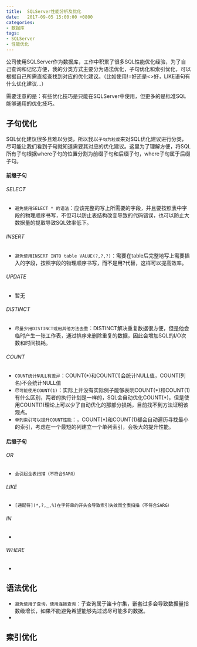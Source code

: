 ```yaml
---
title:  SQLServer性能分析及优化
date:   2017-09-05 15:00:00 +0800
categories:
- 数据库
tags:
- SQLServer
- 性能优化
---
```


公司使用SQLServer作为数据库，工作中积累了很多SQL性能优化经验，为了自己查询和记忆方便，我的分类方式主要分为语法优化，子句优化和索引优化，可以根据自己所需直接查找到对应的优化建议。（比如使用!=好还是<>好，LIKE语句有什么优化建议...）

需要注意的是：有些优化技巧是只能在SQLServer中使用，但更多的是标准SQL能够通用的优化技巧。




## 子句优化

SQL优化建议很多且难以分类，所以我以`子句为粒度`来对SQL优化建议进行分类，尽可能让我们看到子句就知道需要其对应的优化建议。这里为了理解方便，将SQL所有子句根据where子句的位置分割为前缀子句和后缀子句，where子句属于后缀子句。

#### 前缀子句

###### SELECT

* `避免使用SELECT * 的语法`：应该完整的写上所需要的字段，并且要按照表中字段的物理顺序书写，不但可以防止表结构改变导致的代码错误，也可以防止大数据量的提取导致SQL效率低下。

###### INSERT

* `避免使用INSERT INTO table VALUE(?,?,?)`：需要在table后完整地写上需要插入的字段，按照字段的物理顺序书写，而不是用?代替，这样可以提高效率。

###### UPDATE

* 暂无

###### DISTINCT

* `尽量少用DISTINCT或用其他方法去重`：DISTINCT解决重复数据很方便，但是他会临时产生一张工作表，通过排序来删除重复的数据，因此会增加SQL的I/O次数和时间损耗。


###### COUNT

* `COUNT统计NULL有差异`：COUNT(\*)和COUNT(1)会统计NULL值，COUNT(列名)不会统计NULL值
* `尽可能使用COUNT(1)`：实际上并没有实际例子能够表明COUNT(\*)和COUNT(1)有什么区别，两者的执行计划是一样的，SQL会自动优化COUNT(*)，但是使用COUNT(1)理论上可以少了自动优化的那部分损耗，目前找不到方法证明该观点。
* `单列索引可以提升COUNT性能`：，COUNT(\*)和COUNT(1)都会自动遍历寻找最小的索引，考虑在一个最短的列建立一个单列索引，会极大的提升性能。




#### 后缀子句


###### OR

* `会引起全表扫描（不符合SARG）`

###### LIKE

* `[通配符](*,?,_,%)在字符串的开头会导致索引失效而全表扫描（不符合SARG）`

###### IN

* ​

###### WHERE

* ​






## 语法优化

* `避免使用子查询，使用连接查询`：子查询属于笛卡尔集，嵌套过多会导致数据量指数级增长，如果不能避免希望能够先过滤尽可能多的数据。
* ​



## 索引优化



